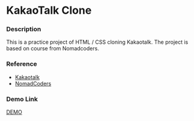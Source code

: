 # KakaoTalk Clone

### Description

This is a practice project of HTML / CSS cloning Kakaotalk. The project is based on course from Nomadcoders.

### Reference

- [Kakaotalk](https://www.kakaocorp.com/service/KakaoTalk?lang=ko)
- [NomadCoders](https://academy.nomadcoders.co/)

### Demo Link

[DEMO](https://hwhang0917.github.io/kakaotalk-clone/)
